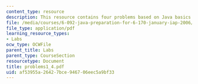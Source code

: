 ```yaml
---
content_type: resource
description: This resource contains four problems based on Java basics.
file: /media/courses/6-092-java-preparation-for-6-170-january-iap-2006/af53955a26427bce946706eec5a9bf33_problems1_4.pdf
file_type: application/pdf
learning_resource_types:
- Labs
ocw_type: OCWFile
parent_title: Labs
parent_type: CourseSection
resourcetype: Document
title: problems1_4.pdf
uid: af53955a-2642-7bce-9467-06eec5a9bf33
---
```

